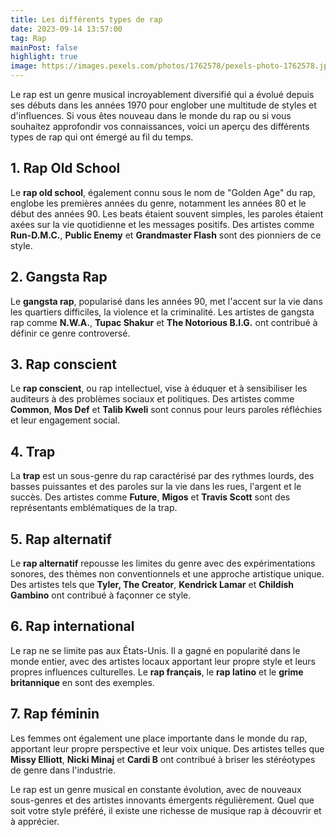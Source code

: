 ```yaml
---
title: Les différents types de rap
date: 2023-09-14 13:57:00
tag: Rap
mainPost: false
highlight: true
image: https://images.pexels.com/photos/1762578/pexels-photo-1762578.jpeg?auto=compress&cs=tinysrgb&w=1260&h=750&dpr=1
---
```


Le rap est un genre musical incroyablement diversifié qui a évolué depuis ses débuts dans les années 1970 pour englober une multitude de styles et d'influences. Si vous êtes nouveau dans le monde du rap ou si vous souhaitez approfondir vos connaissances, voici un aperçu des différents types de rap qui ont émergé au fil du temps.



## 1. Rap Old School

Le **rap old school**, également connu sous le nom de "Golden Age" du rap, englobe les premières années du genre, notamment les années 80 et le début des années 90. Les beats étaient souvent simples, les paroles étaient axées sur la vie quotidienne et les messages positifs. Des artistes comme **Run-D.M.C.**, **Public Enemy** et **Grandmaster Flash** sont des pionniers de ce style.



## 2. Gangsta Rap

Le **gangsta rap**, popularisé dans les années 90, met l'accent sur la vie dans les quartiers difficiles, la violence et la criminalité. Les artistes de gangsta rap comme **N.W.A.**, **Tupac Shakur** et **The Notorious B.I.G.** ont contribué à définir ce genre controversé.



## 3. Rap conscient

Le **rap conscient**, ou rap intellectuel, vise à éduquer et à sensibiliser les auditeurs à des problèmes sociaux et politiques. Des artistes comme **Common**, **Mos Def** et **Talib Kweli** sont connus pour leurs paroles réfléchies et leur engagement social.



## 4. Trap

La **trap** est un sous-genre du rap caractérisé par des rythmes lourds, des basses puissantes et des paroles sur la vie dans les rues, l'argent et le succès. Des artistes comme **Future**, **Migos** et **Travis Scott** sont des représentants emblématiques de la trap.



## 5. Rap alternatif

Le **rap alternatif** repousse les limites du genre avec des expérimentations sonores, des thèmes non conventionnels et une approche artistique unique. Des artistes tels que **Tyler, The Creator**, **Kendrick Lamar** et **Childish Gambino** ont contribué à façonner ce style.



## 6. Rap international

Le rap ne se limite pas aux États-Unis. Il a gagné en popularité dans le monde entier, avec des artistes locaux apportant leur propre style et leurs propres influences culturelles. Le **rap français**, le **rap latino** et le **grime britannique** en sont des exemples.



## 7. Rap féminin

Les femmes ont également une place importante dans le monde du rap, apportant leur propre perspective et leur voix unique. Des artistes telles que **Missy Elliott**, **Nicki Minaj** et **Cardi B** ont contribué à briser les stéréotypes de genre dans l'industrie.



Le rap est un genre musical en constante évolution, avec de nouveaux sous-genres et des artistes innovants émergents régulièrement. Quel que soit votre style préféré, il existe une richesse de musique rap à découvrir et à apprécier.
